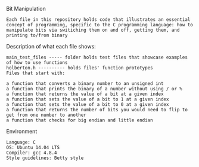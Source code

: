 Bit Manipulation

    Each file in this repository holds code that illustrates an essential concept of programming, specific to the C programming language: how to manipulate bits via switiching them on and off, getting them, and printing to/from binary

Description of what each file shows:

    main_test_files ----- folder holds test files that showcase examples of how to use functions
    holberton.h ---------- holds files' function prototypes
    Files that start with:

    a function that converts a binary number to an unsigned int
    a function that prints the binary of a number without using / or %
    a function that returns the value of a bit at a given index
    a function that sets the value of a bit to 1 at a given index
    a function that sets the value of a bit to 0 at a given index
    a function that returns the number of bits you would need to flip to get from one number to another
    a function that checks for big endian and little endian

Environment

    Language: C
    OS: Ubuntu 14.04 LTS
    Compiler: gcc 4.8.4
    Style guidelines: Betty style

